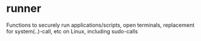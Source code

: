 # runner
Functions to securely run applications/scripts, open terminals, replacement for system(..)-call, etc on Linux, including sudo-calls
